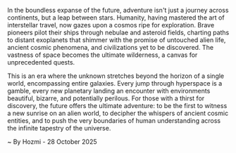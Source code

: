 
In the boundless expanse of the future, adventure isn't just a journey across continents, but a leap between stars. Humanity, having mastered the art of interstellar travel, now gazes upon a cosmos ripe for exploration. Brave pioneers pilot their ships through nebulae and asteroid fields, charting paths to distant exoplanets that shimmer with the promise of untouched alien life, ancient cosmic phenomena, and civilizations yet to be discovered. The vastness of space becomes the ultimate wilderness, a canvas for unprecedented quests.

This is an era where the unknown stretches beyond the horizon of a single world, encompassing entire galaxies. Every jump through hyperspace is a gamble, every new planetary landing an encounter with environments beautiful, bizarre, and potentially perilous. For those with a thirst for discovery, the future offers the ultimate adventure: to be the first to witness a new sunrise on an alien world, to decipher the whispers of ancient cosmic entities, and to push the very boundaries of human understanding across the infinite tapestry of the universe.

~ By Hozmi - 28 October 2025
